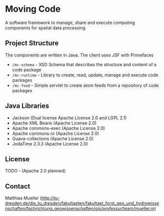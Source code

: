 # Moving Code
A software framework to manage, share and execute computing components for spatial data processing.

## Project Structure

The components are written in Java. The client uses JSF with Primefaces

* ``/mc-schema`` - XSD Schema that describes the structure and content of a code package
* ``/mc-runtime`` - Library to create, read, update, manage and execute code packages
* ``/mc-feed`` - Simple servlet to create atom feeds from a repository of code packages

## Java Libraries

* Jackson (Dual license Apache License 2.0 and LGPL 2.1)
* Apache XML Beans (Apache License 2.0)
* Apache commons-exec (Apache License 2.0)
* Apache commons-io (Apache License 2.0)
* Guava-collections (Apache License 2.0)
* JodaTime 2.3.3 (Apache License 2.0)

## License

TODO - (Apache 2.0 planned)

## Contact

Matthias Mueller
(http://tu-dresden.de/die_tu_dresden/fakultaeten/fakultaet_forst_geo_und_hydrowissenschaften/fachrichtung_geowissenschaften/gis/professur/team/mueller.m)

